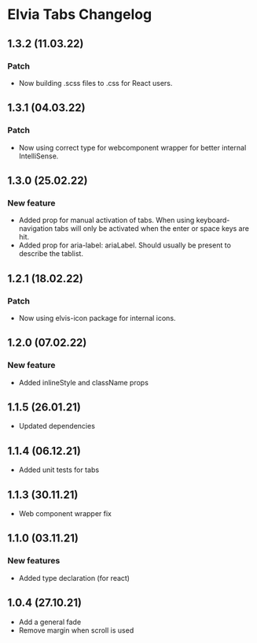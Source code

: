 # Elvia Tabs Changelog

## 1.3.2 (11.03.22)

### Patch

- Now building .scss files to .css for React users.

## 1.3.1 (04.03.22)

### Patch

- Now using correct type for webcomponent wrapper for better internal IntelliSense.

## 1.3.0 (25.02.22)

### New feature

- Added prop for manual activation of tabs. When using keyboard-navigation tabs will only be activated when
  the enter or space keys are hit.
- Added prop for aria-label: ariaLabel. Should usually be present to describe the tablist.

## 1.2.1 (18.02.22)

### Patch

- Now using elvis-icon package for internal icons.

## 1.2.0 (07.02.22)

### New feature

- Added inlineStyle and className props

## 1.1.5 (26.01.21)

- Updated dependencies

## 1.1.4 (06.12.21)

- Added unit tests for tabs

## 1.1.3 (30.11.21)

- Web component wrapper fix

## 1.1.0 (03.11.21)

### New features

- Added type declaration (for react)

## 1.0.4 (27.10.21)

- Add a general fade
- Remove margin when scroll is used
